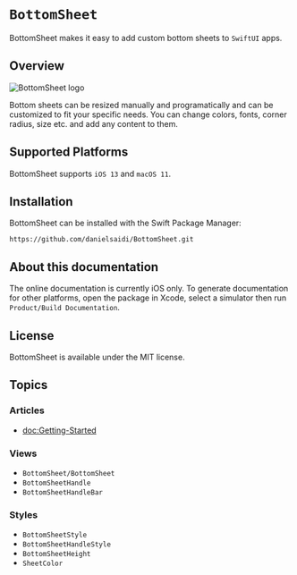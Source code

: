 # ``BottomSheet``

BottomSheet makes it easy to add custom bottom sheets to `SwiftUI` apps.



## Overview

![BottomSheet logo](Logo.png)

Bottom sheets can be resized manually and programatically and can be customized to fit your specific needs. You can change colors, fonts, corner radius, size etc. and add any content to them.



## Supported Platforms

BottomSheet supports `iOS 13` and `macOS 11`.



## Installation

BottomSheet can be installed with the Swift Package Manager:

```
https://github.com/danielsaidi/BottomSheet.git
```



## About this documentation

The online documentation is currently iOS only. To generate documentation for other platforms, open the package in Xcode, select a simulator then run `Product/Build Documentation`.



## License

BottomSheet is available under the MIT license.



## Topics

### Articles

- <doc:Getting-Started>

### Views

- ``BottomSheet/BottomSheet``
- ``BottomSheetHandle``
- ``BottomSheetHandleBar``

### Styles

- ``BottomSheetStyle``
- ``BottomSheetHandleStyle``
- ``BottomSheetHeight``
- ``SheetColor``
